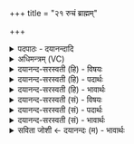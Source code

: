 +++
title = "२१ रुचं ब्राह्मम्"

+++
<details><summary>पदपाठः - दयानन्दादि</summary>

रु॒चम्। ब्रा॒ह्मम्। ज॒नय॑न्तः। दे॒वाः। अग्रे॑। तत्। अ॒ब्रु॒व॒न्। यः। त्वा॒। ए॒वम्। ब्रा॒ह्म॒णः। वि॒द्यात्। तस्य॑। दे॒वाः। अ॒स॒न्। वशे॑। २१।
</details>

<details><summary>अधिमन्त्रम् (VC)</summary>

- विश्वेदेवा देवताः
- उत्तरनारायण ऋषिः
- अनुष्टुप्
- धैवतः
</details>

<details><summary>दयानन्द-सरस्वती (हि) - विषयः</summary>

अब विद्वानों का कृत्य कहते हैं ॥
</details>

<details><summary>दयानन्द-सरस्वती (हि) - पदार्थः</summary>

पदार्थान्वयभाषाः -  हे ब्रह्मनिष्ठ पुरुष ! जो (रुचम्) रुचिकारक (ब्राह्मम्) ब्रह्म के उपासक (त्वा) आपको (जनयन्तः) सम्पन्न करते हुए (देवाः) विद्वान् लोग (अग्रे) पहिले (तत्) ब्रह्म, जीव और प्रकृति के स्वरूप को (अब्रुवन्) कहें (यः) जो (ब्राह्मणः) ब्राह्मण (एवम्) ऐसे (विद्यात्) जाने (तस्य) उसके वे (देवाः) विद्वान् (वशे) वश में (असन्) हों ॥२१ ॥
</details>

<details><summary>दयानन्द-सरस्वती (हि) - भावार्थः</summary>

भावार्थभाषाः -  यही विद्वानों का पहिला कर्त्तव्य है कि जो वेद, ईश्वर और धर्मादि में रुचि, उपदेश, अध्यापन, धर्मात्मता, जितेन्द्रियता, शरीर और आत्मा के बल को बढ़ाना, ऐसा करने से ही सब उत्तम गुण और भोग प्राप्त हो सकते हैं ॥२१ ॥
</details>

<details><summary>दयानन्द-सरस्वती (सं) - विषयः</summary>

अथ विद्वत्कृत्यमाह ॥
</details>

<details><summary>दयानन्द-सरस्वती (सं) - पदार्थः</summary>

पदार्थान्वयभाषाः -  हे ब्रह्मनिष्ठ ! ये रुचं ब्राह्मं त्वा जनयन्तो देवा अग्रे तदब्रुवन् यो ब्राह्मण एवं विद्यात् तस्य ते देवा वशे असन् ॥२१ ॥
</details>

<details><summary>दयानन्द-सरस्वती (सं) - भावार्थः</summary>

भावार्थभाषाः -  इदमेवाऽऽद्यं विद्वत्कृत्यमस्ति यद्वेदेश्वरधर्मादिषु रुचिरुपदेशेनाध्यापनधार्मिकत्वजितेन्द्रियत्व-शरीरात्मबलवर्द्धनमेवं कृते सति सर्वे दिव्या गुणा भोगाश्च प्राप्तुं शक्याः ॥२१ ॥
</details>

<details><summary>सविता जोशी ← दयानन्दः (म) - भावार्थः</summary>

भावार्थभाषाः -  विद्वानांचे पहिले कर्तव्य असे आहे की, (त्यांनी लोकांना सांगावे की) जी माणसे ईश्वर, धर्मामध्ये अभिरूची, उपदेश, अध्यापन, धार्मिकता, जितेंद्रियता, शरीर व आत्मशक्ती वाढवितात त्यांना सर्व उत्तम गुण व भोग प्राप्त होतात.
</details>